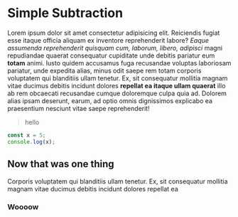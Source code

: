 # Simple Subtraction

Lorem ipsum dolor sit amet consectetur adipisicing elit. Reiciendis fugiat esse itaque officia aliquam ex inventore reprehenderit labore? _Eaque assumenda reprehenderit quisquam cum, laborum, libero, adipisci_ magni repudiandae quaerat consequatur cupiditate unde debitis pariatur eum **totam** animi. Iusto quidem accusamus fuga recusandae voluptas laboriosam pariatur, unde expedita alias, minus odit saepe rem totam corporis voluptatem qui blanditiis ullam tenetur. Ex, sit consequatur mollitia magnam vitae ducimus debitis incidunt dolores **repellat ea itaque ullam quaerat** illo ab rem obcaecati recusandae cumque doloremque culpa quia ad. Dolorem alias ipsam deserunt, earum, ad optio omnis dignissimos explicabo ea praesentium nesciunt vitae saepe reprehenderit!

> hello

```js
const x = 5;
console.log(x);
```

## Now that was one thing

Corporis voluptatem qui blanditiis ullam tenetur. Ex, sit consequatur mollitia magnam vitae ducimus debitis incidunt dolores repellat ea

### Woooow
